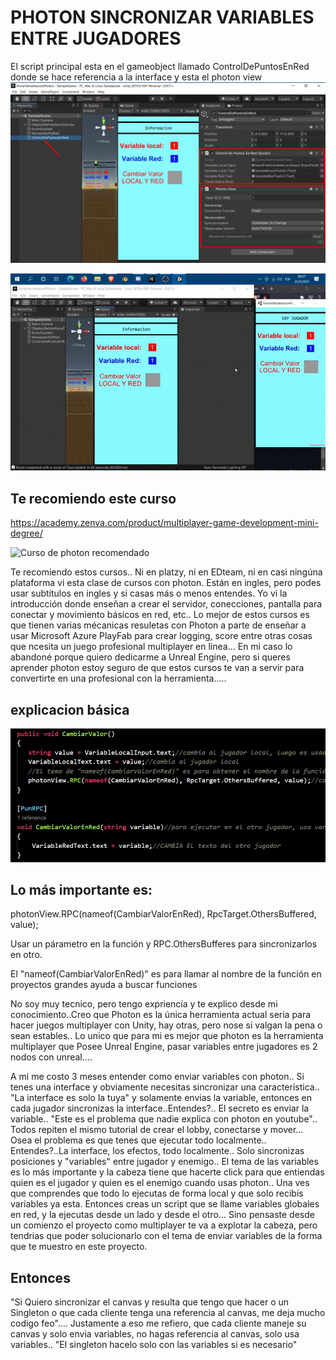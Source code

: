 # PHOTON SINCRONIZAR VARIABLES ENTRE JUGADORES

El script principal esta en el gameobject llamado ControlDePuntosEnRed donde se hace referencia a la interface y esta el photon view
![VariablesYTextos](https://github.com/kone9/PhotonEnviarVariablesEntreJugadores/blob/main/interfaceUnity.jpg)

![VariablesYTextosGIF](https://github.com/kone9/PhotonEnviarVariablesEntreJugadores/blob/main/photonSincronizarVariables.gif)





## Te recomiendo este curso
https://academy.zenva.com/product/multiplayer-game-development-mini-degree/
 
 ![Curso de photon recomendado](https://github.com/kone9/PhotonEnviarVariablesEntreJugadores/blob/main/curso%20de%20photon.gif)

 Te recomiendo estos cursos.. Ni en platzy, ni en EDteam, ni en casi ningúna plataforma vi esta clase de cursos con photon. Están en ingles, pero podes usar subtítulos en ingles y si casas más o menos entendes. Yo vi la introducción donde enseñan a crear el servidor, conecciones, pantalla para conectar y movimiento básicos en red, etc.. Lo mejor de estos cursos es que tienen varias mécanicas resuletas con Photon a parte de enseñar a usar Microsoft Azure PlayFab para crear logging, score entre otras cosas que ncesita un juego profesional multiplayer en linea... En mi caso lo abandoné porque quiero dedicarme a Unreal Engine, pero si queres aprender photon estoy seguro de que estos cursos te van a servir para convertirte en una profesional con la herramienta.....


## explicacion básica
 ![Curso de photon recomendado](https://github.com/kone9/PhotonEnviarVariablesEntreJugadores/blob/main/codigo%20principal.jpg)

## Lo más importante es:
photonView.RPC(nameof(CambiarValorEnRed), RpcTarget.OthersBuffered, value);

Usar un párametro en la función y RPC.OthersBufferes para sincronizarlos en otro.

El "nameof(CambiarValorEnRed)" es para llamar al nombre de la función en proyectos grandes ayuda a buscar funciones

No soy muy tecnico, pero tengo expriencía y te explico desde mi conocimiento..Creo que Photon es la única herramienta actual seria para hacer juegos multiplayer con Unity, hay otras, pero nose si valgan la pena o sean estables.. Lo unico que para mi es mejor que photon es la herramienta multiplayer que Posee Unreal Engine, pasar variables entre jugadores es 2 nodos con unreal....

A mi me costo 3 meses entender como enviar variables con photon.. Si tenes una interface y obviamente necesitas sincronizar una caracteristica.. "La interface es solo la tuya" y solamente envias la variable, entonces en cada jugador sincronizas la interface..Entendes?.. El secreto es enviar la variable.. "Este es el problema que nadie explica con photon en youtube".. Todos repiten el mismo tutorial de crear el lobby, conectarse y mover... Osea el problema es que tenes que ejecutar todo localmente.. Entendes?..La interface, los efectos, todo localmente.. Solo sincronizas posiciones y "variables" entre jugador y enemigo.. El tema de las variables es lo más importante y la cabeza tiene que hacerte click para que entiendas quien es el jugador y quien es el enemigo cuando usas photon.. Una ves que comprendes que todo lo ejecutas de forma local y que solo recibis variables ya esta. Entonces creas un script que se llame variables globales en red, y la ejecutas desde un lado y desde el otro... Sino pensaste desde un comienzo el proyecto como multiplayer te va a explotar la cabeza, pero tendrias que poder solucionarlo con el tema de enviar variables de la forma que te muestro en este proyecto.


## Entonces

"Si Quiero sincronizar el canvas y resulta que tengo que hacer o un Singleton o que cada cliente tenga una referencia al canvas, me deja mucho codigo feo"....
Justamente a eso me refiero, que cada cliente maneje su canvas y solo envia variables, no hagas referencia al canvas, solo usa variables.. "El singleton hacelo solo con las variables si es necesario"